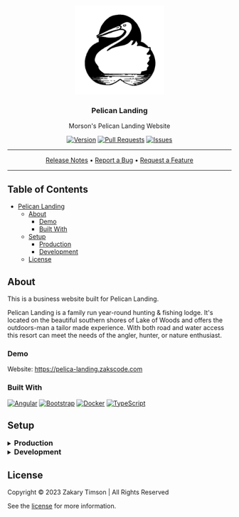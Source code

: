 <!-- Header -->
<div id="top" align="center">
  <br />

  <!-- Logo -->
  <img src="./src/assets/logo.png" alt="Logo" width="200" height="200">

  <!-- Title -->
  ### Pelican Landing

  <!-- Description -->
  Morson's Pelican Landing Website

  <!-- Repo badges -->
  [![Version](https://img.shields.io/badge/dynamic/json.svg?label=Version&style=for-the-badge&url=https://git.zakscode.com/api/v1/repos/ztimson/pelican-landing/tags&query=$[0].name)](https://git.zakscode.com/ztimson/pelican-landing/tags)
  [![Pull Requests](https://img.shields.io/badge/dynamic/json.svg?label=Pull%20Requests&style=for-the-badge&url=https://git.zakscode.com/api/v1/repos/ztimson/pelican-landing&query=open_pr_counter)](https://git.zakscode.com/ztimson/pelican-landing/pulls)
  [![Issues](https://img.shields.io/badge/dynamic/json.svg?label=Issues&style=for-the-badge&url=https://git.zakscode.com/api/v1/repos/ztimson/pelican-landing&query=open_issues_count)](https://git.zakscode.com/ztimson/pelican-landing/issues)

  <!-- Links -->

  ---
  <div>
    <a href="https://git.zakscode.com/ztimson/pelican-landing/releases" target="_blank">Release Notes</a>
    • <a href="https://git.zakscode.com/ztimson/pelican-landing/issues/new?template=.github%2fissue_template%2fbug.md" target="_blank">Report a Bug</a>
    • <a href="https://git.zakscode.com/ztimson/pelican-landing/issues/new?template=.github%2fissue_template%2fenhancement.md" target="_blank">Request a Feature</a>
  </div>

  ---
</div>

## Table of Contents
- [Pelican Landing](#top)
	- [About](#about)
		- [Demo](#demo)
		- [Built With](#built-with)
	- [Setup](#setup)
		- [Production](#production)
		- [Development](#development)
	- [License](#license)

## About

This is a business website built for Pelican Landing.

Pelican Landing is a family run year-round hunting & fishing lodge. It's located on the beautiful southern shores of Lake of Woods and offers the outdoors-man a tailor made experience. With both road and water access this resort can meet the needs of the angler, hunter, or nature enthusiast.

### Demo

Website: https://pelica-landing.zakscode.com

### Built With
[![Angular](https://img.shields.io/badge/Angular-DD0031?style=for-the-badge&logo=angular)](https://angular.io/)
[![Bootstrap](https://img.shields.io/badge/Bootstrap-563D7C?style=for-the-badge&logo=bootstrap&logoColor=white)](https://getbootstrap.com)
[![Docker](https://img.shields.io/badge/Docker-384d54?style=for-the-badge&logo=docker)](https://docker.com/)
[![TypeScript](https://img.shields.io/badge/TypeScript-3178C6?style=for-the-badge&logo=typescript&logoColor=white)](https://typescriptlang.org/)

## Setup

<details>
<summary>
  <h3 id="production" style="display: inline">
    Production
  </h3>
</summary>

#### Prerequisites
- [Docker](https://docs.docker.com/install/)

#### Instructions
1. Run the docker image: `docker run -p 80:80 git.zakscode.com/ztimson/pelican-landing:latest`
2. Open [http://localhost](http://localhost)
</details>

<details>
<summary>
  <h3 id="development" style="display: inline">
    Development
  </h3>
</summary>

#### Prerequisites
- [Node.js](https://nodejs.org/en/download)

#### Instructions
1. Install the dependencies: `npm install`
2. Start the Angular server: `npm run start`
3. Open [http://localhost:4200](http://localhost:4200)

</details>

## License
Copyright © 2023 Zakary Timson | All Rights Reserved

See the [license](./LICENSE) for more information.
